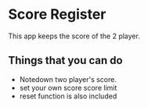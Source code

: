 # Score Register
This app keeps the score of the 2 player.
## Things that you can do
* Notedown two player's score.
* set your own score score limit
* reset function is also included
